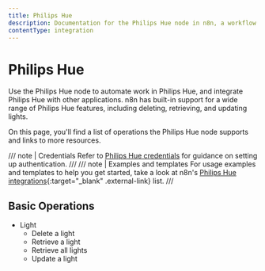 ```yaml
---
title: Philips Hue
description: Documentation for the Philips Hue node in n8n, a workflow automation platform. Includes details of operations and configuration, and links to examples and credentials information.
contentType: integration
---
```


# Philips Hue

Use the Philips Hue node to automate work in Philips Hue, and integrate Philips Hue with other applications. n8n has built-in support for a wide range of Philips Hue features, including deleting, retrieving, and updating lights. 

On this page, you'll find a list of operations the Philips Hue node supports and links to more resources.

/// note | Credentials
Refer to [Philips Hue credentials](/integrations/builtin/credentials/philipshue/) for guidance on setting up authentication. 
///
/// note | Examples and templates
For usage examples and templates to help you get started, take a look at n8n's [Philips Hue integrations](https://n8n.io/integrations/philips-hue/){:target="_blank" .external-link} list.
///

## Basic Operations

* Light
    * Delete a light
    * Retrieve a light
    * Retrieve all lights
    * Update a light





